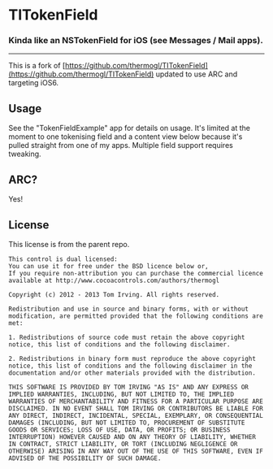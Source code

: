 # TITokenField
### Kinda like an NSTokenField for iOS (see Messages / Mail apps).

---

This is a fork of [https://github.com/thermogl/TITokenField](https://github.com/thermogl/TITokenField) updated to use ARC and targeting iOS6.



## Usage

See the "TokenFieldExample" app for details on usage. It's limited at the moment to one tokenising field and a content view below because it's pulled straight from one of my apps. Multiple field support requires tweaking.

## ARC?

Yes!

## License

This license is from the parent repo.

	This control is dual licensed:
	You can use it for free under the BSD licence below or, 
	If you require non-attribution you can purchase the commercial licence available at http://www.cocoacontrols.com/authors/thermogl

	Copyright (c) 2012 - 2013 Tom Irving. All rights reserved.

	Redistribution and use in source and binary forms, with or without modification, are permitted provided that the following conditions are met:

	1. Redistributions of source code must retain the above copyright notice, this list of conditions and the following disclaimer.

	2. Redistributions in binary form must reproduce the above copyright notice, this list of conditions and the following disclaimer in the documentation and/or other materials provided with the distribution.

	THIS SOFTWARE IS PROVIDED BY TOM IRVING "AS IS" AND ANY EXPRESS OR IMPLIED WARRANTIES, INCLUDING, BUT NOT LIMITED TO, THE IMPLIED WARRANTIES OF MERCHANTABILITY AND FITNESS FOR A PARTICULAR PURPOSE ARE DISCLAIMED. IN NO EVENT SHALL TOM IRVING OR CONTRIBUTORS BE LIABLE FOR ANY DIRECT, INDIRECT, INCIDENTAL, SPECIAL, EXEMPLARY, OR CONSEQUENTIAL DAMAGES (INCLUDING, BUT NOT LIMITED TO, PROCUREMENT OF SUBSTITUTE GOODS OR SERVICES; LOSS OF USE, DATA, OR PROFITS; OR BUSINESS INTERRUPTION) HOWEVER CAUSED AND ON ANY THEORY OF LIABILITY, WHETHER IN CONTRACT, STRICT LIABILITY, OR TORT (INCLUDING NEGLIGENCE OR OTHERWISE) ARISING IN ANY WAY OUT OF THE USE OF THIS SOFTWARE, EVEN IF ADVISED OF THE POSSIBILITY OF SUCH DAMAGE.